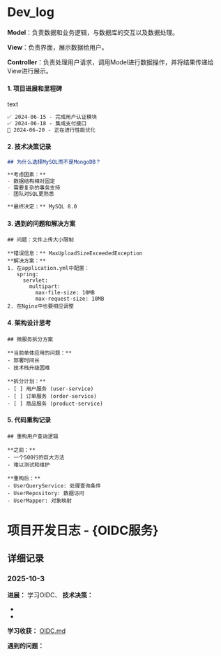 # Dev_log

**Model**：负责数据和业务逻辑，与数据库的交互以及数据处理。

**View**：负责界面，展示数据给用户。

**Controller**：负责处理用户请求，调用Model进行数据操作，并将结果传递给View进行展示。

#### 1. **项目进展和里程碑**

text

```markdown
✅ 2024-06-15 - 完成用户认证模块
✅ 2024-06-18 - 集成支付接口
🔄 2024-06-20 - 正在进行性能优化
```

#### 2. **技术决策记录**

```markdown
## 为什么选择MySQL而不是MongoDB？

**考虑因素：**
- 数据结构相对固定
- 需要复杂的事务支持
- 团队对SQL更熟悉

**最终决定：** MySQL 8.0
```

#### 3. **遇到的问题和解决方案**

```
## 问题：文件上传大小限制

**错误信息：** MaxUploadSizeExceededException
**解决方案：**
1. 在application.yml中配置：
   spring:
     servlet:
       multipart:
         max-file-size: 10MB
         max-request-size: 10MB
2. 在Nginx中也要相应调整
```

#### 4. **架构设计思考**

```
## 微服务拆分方案

**当前单体应用的问题：**
- 部署时间长
- 技术栈升级困难

**拆分计划：**
- [ ] 用户服务 (user-service)
- [ ] 订单服务 (order-service) 
- [ ] 商品服务 (product-service)
```

#### 5. **代码重构记录**

```
## 重构用户查询逻辑

**之前：**
- 一个500行的巨大方法
- 难以测试和维护

**重构后：**
- UserQueryService: 处理查询条件
- UserRepository: 数据访问
- UserMapper: 对象映射
```

# 项目开发日志 - {OIDC服务}

##  详细记录

### 2025-10-3

**进展：** 学习OIDC、
**技术决策：**

- 
- 

**学习收获：** [OIDC.md](./OIDC.md)

**遇到的问题：**

